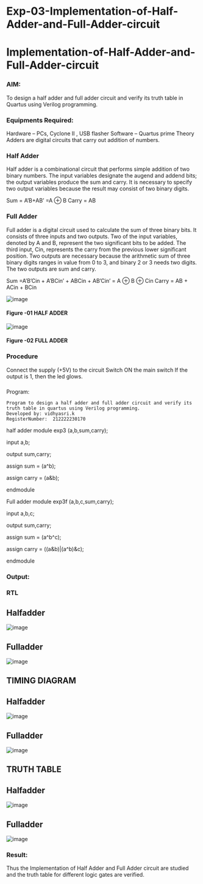 # Exp-03-Implementation-of-Half-Adder-and-Full-Adder-circuit

# Implementation-of-Half-Adder-and-Full-Adder-circuit
### AIM:
To design a half adder and full adder circuit and verify its truth table in Quartus using Verilog programming.

### Equipments Required:
Hardware – PCs, Cyclone II , USB flasher
Software – Quartus prime
Theory
Adders are digital circuits that carry out addition of numbers.

### Half Adder
Half adder is a combinational circuit that performs simple addition of two binary numbers. The input variables designate the augend and addend bits; the output variables produce the sum and carry. It is necessary to specify two output variables because the result may consist of two binary digits.

Sum = A’B+AB’ =A ⊕ B Carry = AB

### Full Adder
Full adder is a digital circuit used to calculate the sum of three binary bits. It consists of three inputs and two outputs. Two of the input variables, denoted by A and B, represent the two significant bits to be added. The third input, Cin, represents the carry from the previous lower significant position. Two outputs are necessary because the arithmetic sum of three binary digits ranges in value from 0 to 3, and binary 2 or 3 needs two digits. The two outputs are sum and carry.

Sum =A’B’Cin + A’BCin’ + ABCin + AB’Cin’ = A ⊕ B ⊕ Cin Carry = AB + ACin + BCin

 ![image](https://user-images.githubusercontent.com/36288975/163552156-a13e5a56-c638-4110-97d9-8896907c8d25.png)

#### Figure -01 HALF ADDER 


![image](https://user-images.githubusercontent.com/36288975/163552057-b3547877-6d07-45b4-b7e0-bcfebfad9e1d.png)

#### Figure -02 FULL ADDER 

### Procedure

Connect the supply (+5V) to the circuit
Switch ON the main switch
If the output is 1, then the led glows.
### 
Program:
```
Program to design a half adder and full adder circuit and verify its truth table in quartus using Verilog programming.
Developed by: vidhyasri.k
RegisterNumber:  212222230170
```
half adder
module exp3 (a,b,sum,carry);

input a,b;

output sum,carry;

assign sum = (a^b);

assign carry = (a&b);

endmodule

Full adder
module exp3f (a,b,c,sum,carry);

input a,b,c;

output sum,carry;

assign sum = (a^b^c);

assign carry = ((a&b)|(a^b)&c);

endmodule
### Output:
### RTL
## Halfadder
![image](https://github.com/vidhyasrikachapalayam/Exp-02-Implementation-of-Half-Adder-and-Full-Adder-circuit/assets/119477817/2b019c39-15da-401d-8a91-c1d103c486a2)
## Fulladder
![image](https://github.com/vidhyasrikachapalayam/Exp-02-Implementation-of-Half-Adder-and-Full-Adder-circuit/assets/119477817/6a4bfa73-5fcb-48d9-bde5-1e7d347d648b)


## TIMING DIAGRAM
## Halfadder
![image](https://github.com/vidhyasrikachapalayam/Exp-02-Implementation-of-Half-Adder-and-Full-Adder-circuit/assets/119477817/9bdd8ad7-5fd3-457e-8481-5fbafdbbbd8a)
## Fulladder
![image](https://github.com/vidhyasrikachapalayam/Exp-02-Implementation-of-Half-Adder-and-Full-Adder-circuit/assets/119477817/41f3d82c-08c1-4c18-bb32-fe8786535c85)



## TRUTH TABLE 
## Halfadder

![image](https://github.com/vidhyasrikachapalayam/Exp-02-Implementation-of-Half-Adder-and-Full-Adder-circuit/assets/119477817/76d22e8d-9c16-483f-a86d-97010d36007a)

## Fulladder

![image](https://github.com/vidhyasrikachapalayam/Exp-02-Implementation-of-Half-Adder-and-Full-Adder-circuit/assets/119477817/a5313912-38be-4892-a629-28e6c35d2b93)


### Result:
Thus the Implementation of Half Adder and Full Adder circuit are studied and the truth table for different logic gates are verified.
